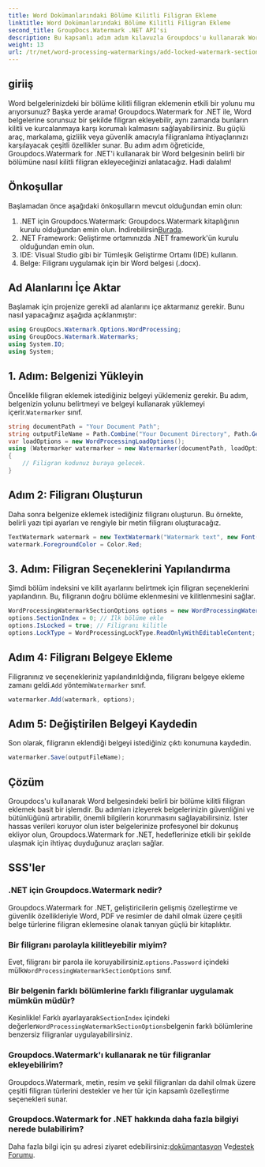 ```yaml
---
title: Word Dokümanlarındaki Bölüme Kilitli Filigran Ekleme
linktitle: Word Dokümanlarındaki Bölüme Kilitli Filigran Ekleme
second_title: GroupDocs.Watermark .NET API'si
description: Bu kapsamlı adım adım kılavuzla Groupdocs'u kullanarak Word belgelerindeki belirli bir bölüme nasıl kilitli filigran ekleyeceğinizi öğrenin.
weight: 13
url: /tr/net/word-processing-watermarkings/add-locked-watermark-section-word-docs/
---
```

## giriiş
Word belgelerinizdeki bir bölüme kilitli filigran eklemenin etkili bir yolunu mu arıyorsunuz? Başka yerde arama! Groupdocs.Watermark for .NET ile, Word belgelerine sorunsuz bir şekilde filigran ekleyebilir, aynı zamanda bunların kilitli ve kurcalanmaya karşı korumalı kalmasını sağlayabilirsiniz. Bu güçlü araç, markalama, gizlilik veya güvenlik amacıyla filigranlama ihtiyaçlarınızı karşılayacak çeşitli özellikler sunar. Bu adım adım öğreticide, Groupdocs.Watermark for .NET'i kullanarak bir Word belgesinin belirli bir bölümüne nasıl kilitli filigran ekleyeceğinizi anlatacağız. Hadi dalalım!
## Önkoşullar
Başlamadan önce aşağıdaki önkoşulların mevcut olduğundan emin olun:
1.  .NET için Groupdocs.Watermark: Groupdocs.Watermark kitaplığının kurulu olduğundan emin olun. İndirebilirsin[Burada](https://releases.groupdocs.com/Watermark/net/).
2. .NET Framework: Geliştirme ortamınızda .NET framework'ün kurulu olduğundan emin olun.
3. IDE: Visual Studio gibi bir Tümleşik Geliştirme Ortamı (IDE) kullanın.
4. Belge: Filigranı uygulamak için bir Word belgesi (.docx).
## Ad Alanlarını İçe Aktar
Başlamak için projenize gerekli ad alanlarını içe aktarmanız gerekir. Bunu nasıl yapacağınız aşağıda açıklanmıştır:
```csharp
using GroupDocs.Watermark.Options.WordProcessing;
using GroupDocs.Watermark.Watermarks;
using System.IO;
using System;
```
## 1. Adım: Belgenizi Yükleyin
 Öncelikle filigran eklemek istediğiniz belgeyi yüklemeniz gerekir. Bu adım, belgenizin yolunu belirtmeyi ve belgeyi kullanarak yüklemeyi içerir.`Watermarker` sınıf.
```csharp
string documentPath = "Your Document Path";
string outputFileName = Path.Combine("Your Document Directory", Path.GetFileName(documentPath));
var loadOptions = new WordProcessingLoadOptions();
using (Watermarker watermarker = new Watermarker(documentPath, loadOptions))
{
    // Filigran kodunuz buraya gelecek.
}
```
## Adım 2: Filigranı Oluşturun
Daha sonra belgenize eklemek istediğiniz filigranı oluşturun. Bu örnekte, belirli yazı tipi ayarları ve rengiyle bir metin filigranı oluşturacağız.
```csharp
TextWatermark watermark = new TextWatermark("Watermark text", new Font("Arial", 19));
watermark.ForegroundColor = Color.Red;
```
## 3. Adım: Filigran Seçeneklerini Yapılandırma
Şimdi bölüm indeksini ve kilit ayarlarını belirtmek için filigran seçeneklerini yapılandırın. Bu, filigranın doğru bölüme eklenmesini ve kilitlenmesini sağlar.
```csharp
WordProcessingWatermarkSectionOptions options = new WordProcessingWatermarkSectionOptions();
options.SectionIndex = 0; // İlk bölüme ekle
options.IsLocked = true; // Filigranı kilitle
options.LockType = WordProcessingLockType.ReadOnlyWithEditableContent; // Kilit tipi
```
## Adım 4: Filigranı Belgeye Ekleme
 Filigranınız ve seçenekleriniz yapılandırıldığında, filigranı belgeye ekleme zamanı geldi.`Add` yöntemi`Watermarker` sınıf.
```csharp
watermarker.Add(watermark, options);
```
## Adım 5: Değiştirilen Belgeyi Kaydedin
Son olarak, filigranın eklendiği belgeyi istediğiniz çıktı konumuna kaydedin.
```csharp
watermarker.Save(outputFileName);
```
## Çözüm
Groupdocs'u kullanarak Word belgesindeki belirli bir bölüme kilitli filigran eklemek basit bir işlemdir. Bu adımları izleyerek belgelerinizin güvenliğini ve bütünlüğünü artırabilir, önemli bilgilerin korunmasını sağlayabilirsiniz. İster hassas verileri koruyor olun ister belgelerinize profesyonel bir dokunuş ekliyor olun, Groupdocs.Watermark for .NET, hedeflerinize etkili bir şekilde ulaşmak için ihtiyaç duyduğunuz araçları sağlar.
## SSS'ler
### .NET için Groupdocs.Watermark nedir?
Groupdocs.Watermark for .NET, geliştiricilerin gelişmiş özelleştirme ve güvenlik özellikleriyle Word, PDF ve resimler de dahil olmak üzere çeşitli belge türlerine filigran eklemesine olanak tanıyan güçlü bir kitaplıktır.
### Bir filigranı parolayla kilitleyebilir miyim?
 Evet, filigranı bir parola ile koruyabilirsiniz.`options.Password` içindeki mülk`WordProcessingWatermarkSectionOptions` sınıf.
### Bir belgenin farklı bölümlerine farklı filigranlar uygulamak mümkün müdür?
 Kesinlikle! Farklı ayarlayarak`SectionIndex` içindeki değerler`WordProcessingWatermarkSectionOptions`belgenin farklı bölümlerine benzersiz filigranlar uygulayabilirsiniz.
### Groupdocs.Watermark'ı kullanarak ne tür filigranlar ekleyebilirim?
Groupdocs.Watermark, metin, resim ve şekil filigranları da dahil olmak üzere çeşitli filigran türlerini destekler ve her tür için kapsamlı özelleştirme seçenekleri sunar.
### Groupdocs.Watermark for .NET hakkında daha fazla bilgiyi nerede bulabilirim?
 Daha fazla bilgi için şu adresi ziyaret edebilirsiniz:[dokümantasyon](https://tutorials.groupdocs.com/Watermark/net/) Ve[destek Forumu](https://forum.groupdocs.com/c/watermark/19).